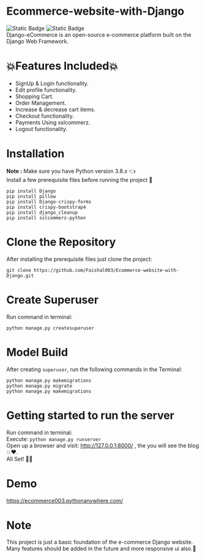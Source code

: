# Ecommerce-website-with-Django
![Static Badge](https://img.shields.io/badge/python-3.8-blue) ![Static Badge](https://img.shields.io/badge/Django-4.2-blue)
<br>
Django-eCommerce is an open-source e-commerce platform built on the Django Web Framework.
# 💥Features Included💥
* SignUp & Login functionality.
* Edit profile functionality.
* Shopping Cart.
* Order Management.
* Increase & decrease cart items.
* Checkout functionality.
* Payments Using sslcommerz.
* Logout functionality.
# Installation
**Note :** Make sure you have Python version 3.8.x 👈<br>
Install a few prerequisite files before running the project 👀<br>
```
pip install Django
pip install pillow
pip install Django-crispy-forms
pip install crispy-bootstrap4  
pip install django_cleanup
pip install sslcommerz-python 
```
# Clone the Repository
After installing the prerequisite files just clone the project:<br>
```
git clone https://github.com/Faishal003/Ecommerce-website-with-Django.git
```
# Create Superuser
Run command in terminal:
```
python manage.py createsuperuser
```
# Model Build
After creating `superuser`, run the following commands in the Terminal:
```
python manage.py makemigrations
python manage.py migrate
python manage.py makemigrations
```
# Getting started to run the server
Run command in terminal:<br>
Execute: `python manage.py runserver`<br>
Open up a browser and visit: <span style="color: blue;">http://127.0.0.1:8000/</span> , the you will see the blog💥❤️.<br>
All Set! 🤩🔥
# Demo
<span style="color: blue;">https://ecommerce003.pythonanywhere.com/</span>
# Note
This project is just a basic foundation of the e-commerce Django website. Many features should be added in the future and more responsive ui also.🤞
